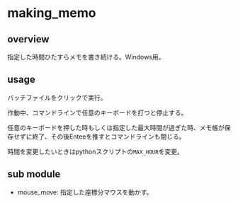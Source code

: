 # making_memo

## overview

指定した時間ひたすらメモを書き続ける。Windows用。

## usage

バッチファイルをクリックで実行。

作動中、コマンドラインで任意のキーボードを打つと停止する。

任意のキーボードを押した時もしくは指定した最大時間が過ぎた時、メモ帳が保存せずに終了、その後Enteeを推すとコマンドラインも閉じる。

時間を変更したいときはpythonスクリプトの`MAX_HOUR`を変更。


## sub module

- mouse_move: 指定した座標分マウスを動かす。
